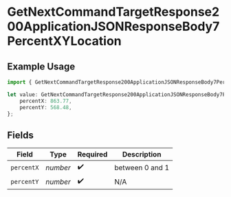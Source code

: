 # GetNextCommandTargetResponse200ApplicationJSONResponseBody7PercentXYLocation

## Example Usage

```typescript
import { GetNextCommandTargetResponse200ApplicationJSONResponseBody7PercentXYLocation } from "momentic/models/operations";

let value: GetNextCommandTargetResponse200ApplicationJSONResponseBody7PercentXYLocation = {
    percentX: 863.77,
    percentY: 568.48,
};
```

## Fields

| Field              | Type               | Required           | Description        |
| ------------------ | ------------------ | ------------------ | ------------------ |
| `percentX`         | *number*           | :heavy_check_mark: | between 0 and 1    |
| `percentY`         | *number*           | :heavy_check_mark: | N/A                |